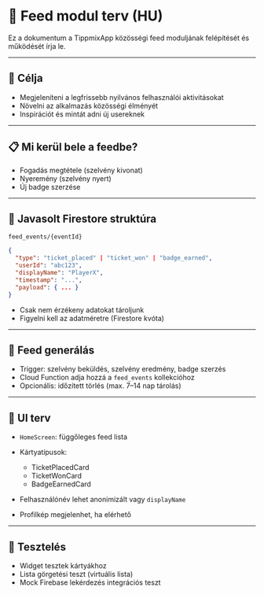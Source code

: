 # 📰 Feed modul terv (HU)

Ez a dokumentum a TippmixApp közösségi feed moduljának felépítését és működését írja le.

---

## 🎯 Célja

* Megjeleníteni a legfrissebb nyilvános felhasználói aktivitásokat
* Növelni az alkalmazás közösségi élményét
* Inspirációt és mintát adni új usereknek

---

## 📋 Mi kerül bele a feedbe?

* Fogadás megtétele (szelvény kivonat)
* Nyeremény (szelvény nyert)
* Új badge szerzése

---

## 📁 Javasolt Firestore struktúra

```
feed_events/{eventId}
```

```json
{
  "type": "ticket_placed" | "ticket_won" | "badge_earned",
  "userId": "abc123",
  "displayName": "PlayerX",
  "timestamp": "...",
  "payload": { ... }
}
```

* Csak nem érzékeny adatokat tároljunk
* Figyelni kell az adatméretre (Firestore kvóta)

---

## 🔁 Feed generálás

* Trigger: szelvény beküldés, szelvény eredmény, badge szerzés
* Cloud Function adja hozzá a `feed_events` kollekcióhoz
* Opcionális: időzített törlés (max. 7–14 nap tárolás)

---

## 🧠 UI terv

* `HomeScreen`: függőleges feed lista
* Kártyatípusok:

  * TicketPlacedCard
  * TicketWonCard
  * BadgeEarnedCard
* Felhasználónév lehet anonimizált vagy `displayName`
* Profilkép megjelenhet, ha elérhető

---

## 🧪 Tesztelés

* Widget tesztek kártyákhoz
* Lista görgetési teszt (virtuális lista)
* Mock Firebase lekérdezés integrációs teszt
